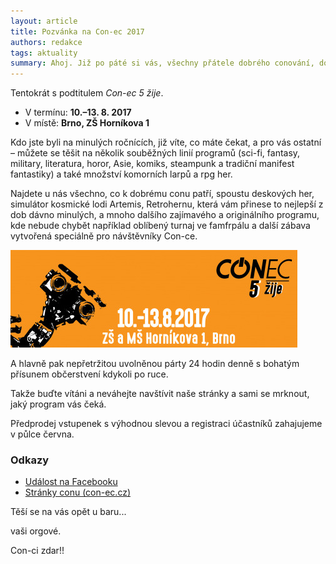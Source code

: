 ```yaml
---
layout: article
title: Pozvánka na Con-ec 2017
authors: redakce
tags: aktuality
summary: Ahoj. Již po páté si vás, všechny přátele dobrého conování, dovolujeme pozvat na velkolepý brněnský Con-ec.
---
```


Tentokrát s podtitulem _Con-ec 5 žije_.

- V termínu: __10.–13. 8. 2017__
- V místě: __Brno, ZŠ Horníkova 1__

Kdo jste byli na minulých ročnících, již víte, co máte čekat, a pro vás ostatní – můžete se těšit na několik souběžných linií programů (sci-fi, fantasy, military, literatura, horor, Asie, komiks, steampunk a tradiční manifest fantastiky) a také množství komorních larpů a rpg her.

Najdete u nás všechno, co k dobrému conu patří, spoustu deskových her, simulátor kosmické lodi Artemis, Retrohernu, která vám přinese to nejlepší z dob dávno minulých, a mnoho dalšího zajímavého a originálního programu, kde nebude chybět například oblíbený turnaj ve famfrpálu a další zábava vytvořená speciálně pro návštěvníky Con-ce.

![](conec2017-fmt.jpg)

A hlavně pak nepřetržitou uvolněnou párty 24 hodin denně s bohatým přísunem občerstvení kdykoli po ruce.

Takže buďte vítáni a neváhejte navštívit naše stránky a sami se mrknout, jaký program vás čeká.

Předprodej vstupenek s výhodnou slevou a registraci účastníků zahajujeme v půlce června.

### Odkazy

- [Událost na Facebooku](https://www.facebook.com/events/1811985109122665)
- [Stránky conu (con-ec.cz)](http://con-ec.cz/)

Těší se na vás opět u baru...

vaši orgové.

Con-ci zdar!!
